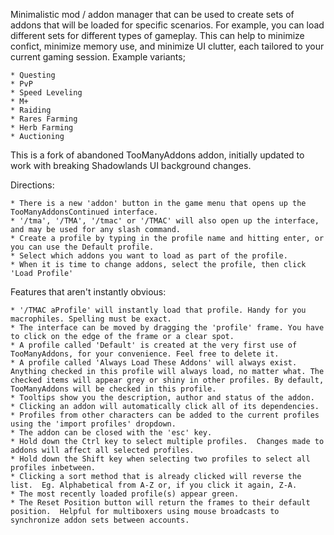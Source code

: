 Minimalistic mod / addon manager that can be used to create sets of addons that will be loaded for specific scenarios.  For example, you can load different sets for different types of gameplay.  This can help to minimize confict, minimize memory use, and minimize UI clutter, each tailored to your current gaming session.  Example variants;

    * Questing
    * PvP
    * Speed Leveling
    * M+
    * Raiding
    * Rares Farming
    * Herb Farming
    * Auctioning

This is a fork of abandoned TooManyAddons addon, initially updated to work with breaking Shadowlands UI background changes.

Directions:

    * There is a new 'addon' button in the game menu that opens up the TooManyAddonsContinued interface.
    * '/tma', '/TMA', '/tmac' or '/TMAC' will also open up the interface, and may be used for any slash command.
    * Create a profile by typing in the profile name and hitting enter, or you can use the Default profile.
    * Select which addons you want to load as part of the profile.
    * When it is time to change addons, select the profile, then click 'Load Profile'


Features that aren't instantly obvious:

    * '/TMAC aProfile' will instantly load that profile. Handy for you macrophiles. Spelling must be exact.
    * The interface can be moved by dragging the 'profile' frame. You have to click on the edge of the frame or a clear spot. 
    * A profile called 'Default' is created at the very first use of TooManyAddons, for your convenience. Feel free to delete it.
    * A profile called 'Always Load These Addons' will always exist. Anything checked in this profile will always load, no matter what. The checked items will appear grey or shiny in other profiles. By default, TooManyAddons will be checked in this profile.
    * Tooltips show you the description, author and status of the addon.
    * Clicking an addon will automatically click all of its dependencies.
    * Profiles from other characters can be added to the current profiles using the 'import profiles' dropdown.
    * The addon can be closed with the 'esc' key.
    * Hold down the Ctrl key to select multiple profiles.  Changes made to addons will affect all selected profiles.
    * Hold down the Shift key when selecting two profiles to select all profiles inbetween.
    * Clicking a sort method that is already clicked will reverse the list.  Eg. Alphabetical from A-Z or, if you click it again, Z-A.
    * The most recently loaded profile(s) appear green.
    * The Reset Position button will return the frames to their default position.  Helpful for multiboxers using mouse broadcasts to synchronize addon sets between accounts.
    
